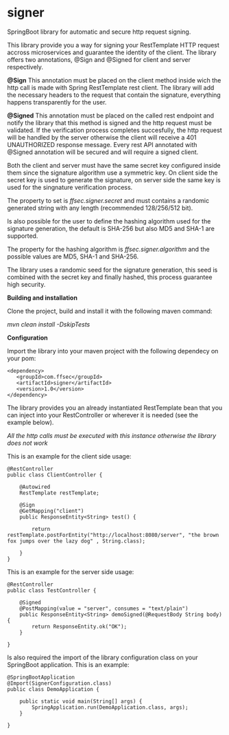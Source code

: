 # signer
SpringBoot library for automatic and secure http request signing.

This library provide you a way for signing your RestTemplate HTTP request accross microservices and guarantee the identity of the client.
The library offers two annotations, @Sign and @Signed for client and server respectively.

**@Sign**
This annotation must be placed on the client method inside wich the http call is made with Spring RestTemplate rest client.
The library will add the necessary headers to the request that contain the signature, everything happens transparently for the user.

**@Signed**
This annotation must be placed on the called rest endpoint and notify the library that this method is signed and the http request must be validated.
If the verification process completes succesfully, the http request will be handled by the server otherwise the client will receive a 401 UNAUTHORIZED response message.
Every rest API annotated with @Signed annotation will be secured and will require a signed client. 

Both the client and server must have the same secret key configured inside them since the signature algorithm use a symmetric key.
On client side the secret key is used to generate the signature, on server side the same key is used for the singnature verification process.

The property to set is *ffsec.signer.secret* and must contains a randomic generated string with any length (recommended 128/256/512 bit).

Is also possible for the user to define the hashing algorithm used for the signature generation, the default is SHA-256 but also MD5 and SHA-1 are supported.

The property for the hashing algorithm is *ffsec.signer.algorithm* and the possible values are MD5, SHA-1 and SHA-256.

The library uses a randomic seed for the signature generation, this seed is combined with the secret key and finally hashed, 
this process guarantee high security.


**Building and installation**

Clone the project, build and install it with the following maven command:

*mvn clean install -DskipTests*


**Configuration**

Import the library into your maven project with the following dependecy on your pom:

```
<dependency>
   <groupId>com.ffsec</groupId>
   <artifactId>signer</artifactId>
   <version>1.0</version>
</dependency>
```

The library provides you an already instantiated RestTemplate bean that you can inject into your RestController or wherever it is needed (see the example below).

*All the http calls must be executed with this instance otherwise the library does not work*

This is an example for the client side usage:

```
@RestController
public class ClientController {

    @Autowired
    RestTemplate restTemplate;

    @Sign
    @GetMapping("client")
    public ResponseEntity<String> test() {

        return restTemplate.postForEntity("http://localhost:8080/server", "the brown fox jumps over the lazy dog" , String.class);

    }
}
```

This is an example for the server side usage:

```
@RestController
public class TestController {

    @Signed
    @PostMapping(value = "server", consumes = "text/plain")
    public ResponseEntity<String> demoSigned(@RequestBody String body) {
        return ResponseEntity.ok("OK");
    }
    
}
```

Is also required the import of the library configuration class on your SpringBoot application.
This is an example:

```
@SpringBootApplication
@Import(SignerConfiguration.class)
public class DemoApplication {

    public static void main(String[] args) {
        SpringApplication.run(DemoApplication.class, args);
    }

}
```

